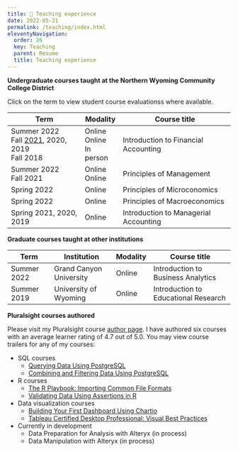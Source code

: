 ```yaml
---
title: 📓 Teaching experience
date: 2022-05-31
permalink: /teaching/index.html
eleventyNavigation:
  order: 26
  key: Teaching
  parent: Resume 
  title: Teaching experience
---
```

**Undergraduate courses taught at the Northern Wyoming Community College District**

Click on the term to view student course evaluationss where available.

| Term        | Modality | Course title                           
| ----------- | -------- | ------------------------------------  |
| Summer 2022<br>Fall [2021](https://drive.google.com/file/d/1INPK3E0OjlcYbZkUvadhlmm6oCdcr4iv/view?usp=sharing), 2020, 2019<br>Fall 2018 | Online<br>Online<br>In person | Introduction to Financial Accounting |
| Summer 2022<br>Fall 2021 | Online<br>Online | Principles of Management |
| Spring 2022 | Online | Principles of Microconomics |
| Spring 2022 | Online | Principles of Macroeconomics 
| Spring 2021, 2020, 2019   | Online | Introduction to Managerial Accounting |

**Graduate courses taught at other institutions**

| Term        | Institution             | Modality | Course title                          |
| ----------- | ------------------------| -------- | ------------------------------------- |
| Summer 2022 | Grand Canyon University | Online   | Introduction to Business Analytics    |
| Summer 2019 | University of Wyoming   | Online   | Introduction to Educational Research  |

**Pluralsight courses authored**

Please visit my Pluralsight course [author page](https://app.pluralsight.com/profile/author/jason-browning). I have authored six courses with an average learner rating of 4.7 out of 5.0.  You may view course trailers for any of my courses:

- SQL courses
    - [Querying Data Using PostgreSQL](https://app.pluralsight.com/library/courses/querying-data-postgresql)
    - [Combining and Filtering Data Using PostgreSQL](https://app.pluralsight.com/library/courses/combining-filtering-data-postgresql)
- R courses
    - [The R Playbook: Importing Common File Formats](https://app.pluralsight.com/library/courses/importing-common-data-file-formats-r-playbook)
    - [Validating Data Using Assertions in R](https://app.pluralsight.com/library/courses/validating-data-using-asserts-r)
- Data visualization courses
    - [Building Your First Dashboard Using Chartio](https://app.pluralsight.com/library/courses/build-first-dashboard-chartio)
    - [Tableau Certified Desktop Professional: Visual Best Practices](https://app.pluralsight.com/library/courses/tableau-desktop-certified-professional-visual-best-practices)
- Currently in development
    - Data Preparation for Analysis with Alteryx (in process)
    - Data Manipulation with Alteryx (in process)
